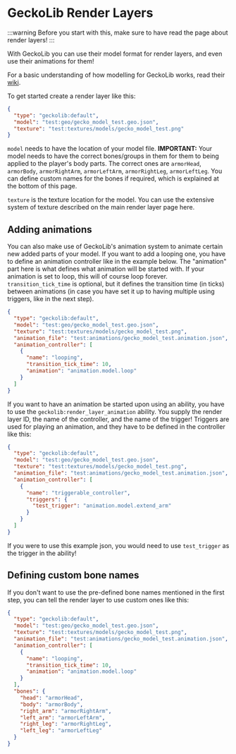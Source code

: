 # GeckoLib Render Layers
:::warning
Before you start with this, make sure to have read the page about render layers!
:::

With GeckoLib you can use their model format for render layers, and even use their animations for them!

For a basic understanding of how modelling for GeckoLib works, read their [wiki](https://github.com/bernie-g/geckolib/wiki/Getting-Started).

To get started create a render layer like this:
```json
{
  "type": "geckolib:default",
  "model": "test:geo/gecko_model_test.geo.json",
  "texture": "test:textures/models/gecko_model_test.png"
}
```
`model` needs to have the location of your model file. **IMPORTANT:** Your model needs to have the correct bones/groups in them for them to being applied to the player's body parts. The correct ones are `armorHead`, `armorBody`, `armorRightArm`, `armorLeftArm`, `armorRightLeg`, `armorLeftLeg`. You can define custom names for the bones if required, which is explained at the bottom of this page.

`texture` is the texture location for the model. You can use the extensive system of texture described on the main render layer page here.


## Adding animations
You can also make use of GeckoLib's animation system to animate certain new added parts of your model. If you want to add a looping one, you have to define an animation controller like in the example below. The "animation" part here is what defines what animation will be started with. If your animation is set to loop, this will of course loop forever. `transition_tick_time` is optional, but it defines the transition time (in ticks) between animations (in case you have set it up to having multiple using triggers, like in the next step).
```json
{
  "type": "geckolib:default",
  "model": "test:geo/gecko_model_test.geo.json",
  "texture": "test:textures/models/gecko_model_test.png",
  "animation_file": "test:animations/gecko_model_test.animation.json",
  "animation_controller": [
    {
      "name": "looping",
      "transition_tick_time": 10,
      "animation": "animation.model.loop"
    }
  ]
}
```

If you want to have an animation be started upon using an ability, you have to use the `geckolib:render_layer_animation` ability. You supply the render layer ID, the name of the controller, and the name of the trigger! Triggers are used for playing an animation, and they have to be defined in the controller like this:
```json
{
  "type": "geckolib:default",
  "model": "test:geo/gecko_model_test.geo.json",
  "texture": "test:textures/models/gecko_model_test.png",
  "animation_file": "test:animations/gecko_model_test.animation.json",
  "animation_controller": [
    {
      "name": "triggerable_controller",
      "triggers": {
        "test_trigger": "animation.model.extend_arm"
      }
    }
  ]
}
```
If you were to use this example json, you would need to use `test_trigger` as the trigger in the ability!


## Defining custom bone names
If you don't want to use the pre-defined bone names mentioned in the first step, you can tell the render layer to use custom ones like this:
```json
{
  "type": "geckolib:default",
  "model": "test:geo/gecko_model_test.geo.json",
  "texture": "test:textures/models/gecko_model_test.png",
  "animation_file": "test:animations/gecko_model_test.animation.json",
  "animation_controller": [
    {
      "name": "looping",
      "transition_tick_time": 10,
      "animation": "animation.model.loop"
    }
  ],
  "bones": {
    "head": "armorHead",
    "body": "armorBody",
    "right_arm": "armorRightArm",
    "left_arm": "armorLeftArm",
    "right_leg": "armorRightLeg",
    "left_leg": "armorLeftLeg"
  }
}
```
